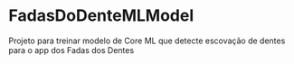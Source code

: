 # FadasDoDenteMLModel
Projeto para treinar modelo de Core ML que detecte escovação de dentes para o app dos Fadas dos Dentes
